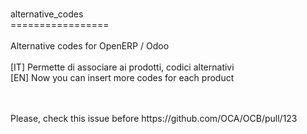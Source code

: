 <br/>alternative_codes
<br/>=================
<br/>
<br/>Alternative codes for OpenERP /  Odoo 
<br/>
<br/>[IT] Permette di associare ai prodotti, codici alternativi
<br/>[EN] Now you can insert more codes for each product

<br/>
<br/> Please, check this issue before https://github.com/OCA/OCB/pull/123
